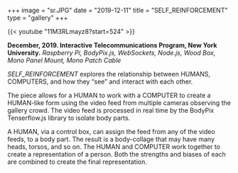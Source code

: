 +++
image = "sr.JPG"
date = "2019-12-11"
title = "SELF_REINFORCEMENT"
type = "gallery"
+++

{{< youtube "11M3RLmayz8?start=524" >}}
<br>

__December, 2019. Interactive Telecommunications Program, New York University.__ 
*Raspberry Pi, BodyPix.js, WebSockets, Node.js, Wood Box, Mono Panel Mount, Mono Patch Cable* 

*SELF_REINFORCEMENT* explores the relationship between HUMANS, COMPUTERS, and how they “see” and interact with each other.

The piece allows for a HUMAN to work with a COMPUTER to create a HUMAN-like form using the video feed from multiple cameras observing the gallery crowd. The video feed is processed in real time by the BodyPix Tenserflow.js library to isolate body parts.

A HUMAN, via a control box, can assign the feed from any of the video feeds, to a body part. The result is a body-collage that may have many heads, torsos, and so on. The HUMAN and COMPUTER work together to create a representation of a person. Both the strengths and biases of each are combined to create the final representation.
